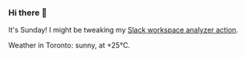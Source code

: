 ### Hi there :wave:

It's Sunday! I might be tweaking my [Slack workspace analyzer action](https://github.com/bewuethr/slack-analyzer).

Weather in Toronto: sunny, at +25°C.
